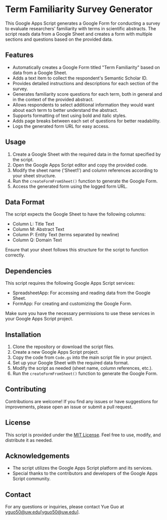 # Term Familiarity Survey Generator

This Google Apps Script generates a Google Form for conducting a survey to evaluate researchers' familiarity with terms in scientific abstracts. The script reads data from a Google Sheet and creates a form with multiple sections and questions based on the provided data.

## Features

- Automatically creates a Google Form titled "Term Familiarity" based on data from a Google Sheet.
- Adds a text item to collect the respondent's Semantic Scholar ID.
- Provides detailed instructions and descriptions for each section of the survey.
- Generates familiarity score questions for each term, both in general and in the context of the provided abstract.
- Allows respondents to select additional information they would want about each term to better understand the abstract.
- Supports formatting of text using bold and italic styles.
- Adds page breaks between each set of questions for better readability.
- Logs the generated form URL for easy access.

## Usage

1. Create a Google Sheet with the required data in the format specified by the script.
2. Open the Google Apps Script editor and copy the provided code.
3. Modify the sheet name ('Sheet1') and column references according to your sheet structure.
4. Run the `createFormFromSheet()` function to generate the Google Form.
5. Access the generated form using the logged form URL.

## Data Format

The script expects the Google Sheet to have the following columns:

- Column L: Title Text
- Column M: Abstract Text
- Column P: Entity Text (terms separated by newline)
- Column Q: Domain Text

Ensure that your sheet follows this structure for the script to function correctly.

## Dependencies

This script requires the following Google Apps Script services:

- SpreadsheetApp: For accessing and reading data from the Google Sheet.
- FormApp: For creating and customizing the Google Form.

Make sure you have the necessary permissions to use these services in your Google Apps Script project.

## Installation

1. Clone the repository or download the script files.
2. Create a new Google Apps Script project.
3. Copy the code from `Code.gs` into the main script file in your project.
4. Set up your Google Sheet with the required data format.
5. Modify the script as needed (sheet name, column references, etc.).
6. Run the `createFormFromSheet()` function to generate the Google Form.

## Contributing

Contributions are welcome! If you find any issues or have suggestions for improvements, please open an issue or submit a pull request.

## License

This script is provided under the [MIT License](LICENSE). Feel free to use, modify, and distribute it as needed.

## Acknowledgements

- The script utilizes the Google Apps Script platform and its services.
- Special thanks to the contributors and developers of the Google Apps Script community.

## Contact

For any questions or inquiries, please contact Yue Guo at yguo50@uw.edu[yguo50@uw.edu].